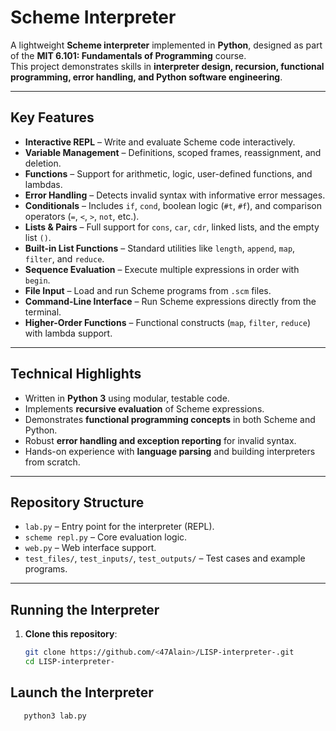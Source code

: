 # **Scheme Interpreter**

A lightweight **Scheme interpreter** implemented in **Python**, designed as part of the **MIT 6.101: Fundamentals of Programming** course.  
This project demonstrates skills in **interpreter design, recursion, functional programming, error handling, and Python software engineering**.

---

## **Key Features**

- **Interactive REPL** – Write and evaluate Scheme code interactively.  
- **Variable Management** – Definitions, scoped frames, reassignment, and deletion.  
- **Functions** – Support for arithmetic, logic, user-defined functions, and lambdas.  
- **Error Handling** – Detects invalid syntax with informative error messages.  
- **Conditionals** – Includes `if`, `cond`, boolean logic (`#t`, `#f`), and comparison operators (`=`, `<`, `>`, `not`, etc.).  
- **Lists & Pairs** – Full support for `cons`, `car`, `cdr`, linked lists, and the empty list `()`.  
- **Built-in List Functions** – Standard utilities like `length`, `append`, `map`, `filter`, and `reduce`.  
- **Sequence Evaluation** – Execute multiple expressions in order with `begin`.  
- **File Input** – Load and run Scheme programs from `.scm` files.  
- **Command-Line Interface** – Run Scheme expressions directly from the terminal.  
- **Higher-Order Functions** – Functional constructs (`map`, `filter`, `reduce`) with lambda support.  

---

## **Technical Highlights**

- Written in **Python 3** using modular, testable code.  
- Implements **recursive evaluation** of Scheme expressions.  
- Demonstrates **functional programming concepts** in both Scheme and Python.  
- Robust **error handling and exception reporting** for invalid syntax.  
- Hands-on experience with **language parsing** and building interpreters from scratch.  

---

## **Repository Structure**

- `lab.py` – Entry point for the interpreter (REPL).  
- `scheme repl.py` – Core evaluation logic.  
- `web.py` – Web interface support.  
- `test_files/`, `test_inputs/`, `test_outputs/` – Test cases and example programs.  

---

## **Running the Interpreter**

1. **Clone this repository**:  
   ```bash
   git clone https://github.com/<47Alain>/LISP-interpreter-.git
   cd LISP-interpreter-

## **Launch the Interpreter**
```bash
   python3 lab.py

